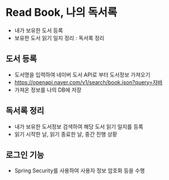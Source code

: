 # Read Book, 나의 독서록
* 내가 보유한 도서 등록
* 보유한 도서 읽기 일지 정리 : 독서록 정리

## 도서 등록
* 도서명을 입력하여 네이버 도서 API로 부터 도서정보 가져오기
* https://openapi.naver.com/v1/search/book.json?query=자바
* 가져온 정보를 나의 DB에 저장

## 독서록 정리
* 내가 보유한 도서정보 검색하여
해당 도서 읽기 일지를 등록
* 읽기 시작한 날, 읽기 종료한 날, 중간 진행 상황

## 로그인 기능
* Spring Security를 사용하여 사용자 정보 암호화 등을 수행